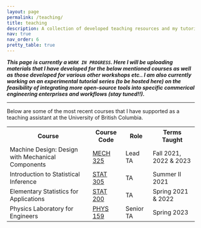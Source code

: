 ```yaml
---
layout: page
permalink: /teaching/
title: teaching
description: A collection of developed teaching resources and my tutorial series landing page
nav: true
nav_order: 6
pretty_table: true
---
```


***This page is currently a `WORK IN PROGRESS`. Here I will be uploading materials that I have developed for the below mentioned courses as well as those developed for various other workshops etc.. I am also currently working on an experimental tutorial series (to be hosted here) on the feasibility of integrating more open-source tools into specific commerical engineering enterprises and workflows (stay tuned!!).***

---

Below are some of the most recent courses that I have supported as a teaching assistant at the University of British Columbia.

<table class="table table-dark table-striped table-bordered">
<tr>
    <th> Course </th>
    <th> Course Code </th>
    <th> Role </th>
    <th> Terms Taught </th>
</tr>
<tr>
    <td> Machine Design: Design with Mechanical Components </td>
    <td> <a href="https://mech.ubc.ca/our-department/courses/" target="_blank"> MECH 325 </a> </td>
    <td> Lead TA </td>
    <td> Fall 2021, 2022 & 2023 </td>
</tr>
<tr>
    <td> Introduction to Statistical Inference  </td>
    <td> <a href="https://vancouver.calendar.ubc.ca/course-descriptions/courses/stat-305-introduction-statistical-inference" target="_blank">STAT 305</a> </td>
    <td> TA  </td>
    <td> Summer II 2021 </td>
</tr>
<tr>
    <td> Elementary Statistics for Applications  </td>
    <td> <a href="https://www.stat.ubc.ca/course/2021/winter/stat-200-elementary-statistics-applications-22" target="_blank">STAT 200</a> </td>
    <td> TA  </td>
    <td> Spring 2021 & 2022  </td>
</tr>
<tr>
    <td> Physics Laboratory for Engineers</td>
    <td>  <a href="https://vancouver.calendar.ubc.ca/course-descriptions/subject/phys" target="_blank">PHYS 159</a> </td>
    <td>  Senior TA </td>
    <td> Spring 2023  </td>
</tr>
</table> 

